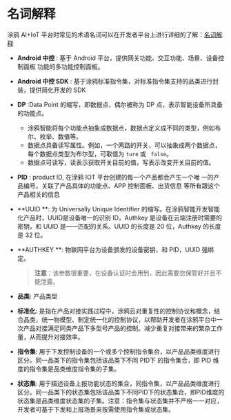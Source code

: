 # 名词解释

涂鸦 AI+IoT 平台时常见的术语名词可以在开发者平台上进行详细的了解：[名词解释](https://developer.tuya.com/cn/docs/iot/terms?id=K914joq6tegj4)

- **Android 中控** : 基于 Android 平台，提供网关功能、交互功能、场景、设备控制面板 功能的多功能控制面板。

-  **Android 中控 SDK** : 基于涂鸦标准指令集，对标准指令集支持的品类进行封装，提供简化开发的 SDK

- **DP** :Data Point 的缩写，即数据点，偶尔被称为 DP 点，表示智能设备所具备的功能点。
	- 涂鸦智能将每个功能点抽象成数据点，数据点定义成不同的类型，例如布尔、枚举、数值等。
	- 数据点具备读写属性。例如，一个两路的开关，可以抽象成两个数据点，每个数据点类型为布尔型，可取值为 `ture` 或 ` false`。
	- 数据点可读写，读表示获取开关目前的值，写表示改变开关目前的值。
	
-  **PID** : product ID, 在涂鸦 IOT 平台创建的每一个产品都会产生一个唯 一的产品编号，关联了产品具体的功能点、APP 控制面板、出货信息 等所有跟这个产品相关的信息

- **UUID **: 为 Universally Unique Identifier 的缩写。在涂鸦智能开发智能化产品时，UUID是设备唯一的识别 ID，Authkey 是设备在云端注册时需要的密钥，和 UUID 是一一匹配的关系。UUID 的长度是 20 位，Authkey 的长度是 32 位。

-  **AUTHKEY **: 物联网平台为设备颁发的设备密钥，和 PID，UUID 强绑定。

	> **注意**：该参数很重要，在设备认证时会用到，因此需要您保管好并且不能泄露。

-  **品类:** 产品类型

-  **标准化**: 是指在产品对接实践过程中，涂鸦云对重复性的控制协议和概念，结合品类，统一物模型、制定统一化的控制协议，以帮助开发者在涂鸦平台中一次产品对接满足同类产品下多型号产品的控制。减少重复对接带来的繁杂工作量，从而提升对接效率。

-  **指令集**: 用于下发控制设备的一个或多个控制指令集合，以产品品类维度进行区分。同一品类下的指令集包括该品类下不同 PID下 的指令集合，即 PID 维度的指令集是品类维度指令集的子集。

-  **状态集**: 用于描述设备上报功能状态的集合，同指令集，以产品品类维度进行区分。同一品类下的状态集包括该品类下不同PID下的状态集合，即PID维度的状态集是品类维度状态集的子集。注意：指令集与状态集并不严格一一对应，开发者可基于下发和上报场景来按需使用指令集或状态集。

